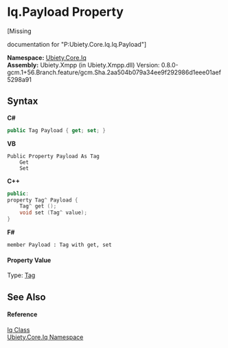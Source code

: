 # Iq.Payload Property 
 

\[Missing <summary> documentation for "P:Ubiety.Core.Iq.Iq.Payload"\]

**Namespace:**&nbsp;<a href="13843980-17a1-e355-3861-83b3eda7c166">Ubiety.Core.Iq</a><br />**Assembly:**&nbsp;Ubiety.Xmpp (in Ubiety.Xmpp.dll) Version: 0.8.0-gcm.1+56.Branch.feature/gcm.Sha.2aa504b079a34ee9f292986d1eee01aef5298a91

## Syntax

**C#**<br />
``` C#
public Tag Payload { get; set; }
```

**VB**<br />
``` VB
Public Property Payload As Tag
	Get
	Set
```

**C++**<br />
``` C++
public:
property Tag^ Payload {
	Tag^ get ();
	void set (Tag^ value);
}
```

**F#**<br />
``` F#
member Payload : Tag with get, set

```


#### Property Value
Type: <a href="aeb92aed-6e13-96e4-f864-d26234a205c1">Tag</a>

## See Also


#### Reference
<a href="e938f5c8-40c4-4e97-9a6e-f31df604036b">Iq Class</a><br /><a href="13843980-17a1-e355-3861-83b3eda7c166">Ubiety.Core.Iq Namespace</a><br />